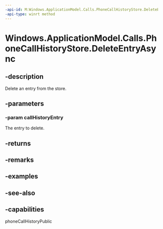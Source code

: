 ----api-id: M:Windows.ApplicationModel.Calls.PhoneCallHistoryStore.DeleteEntryAsync(Windows.ApplicationModel.Calls.PhoneCallHistoryEntry)
-api-type: winrt method
---<!-- Method syntaxpublic Windows.Foundation.IAsyncAction DeleteEntryAsync(Windows.ApplicationModel.Calls.PhoneCallHistoryEntry callHistoryEntry)--># Windows.ApplicationModel.Calls.PhoneCallHistoryStore.DeleteEntryAsync## -descriptionDelete an entry from the store.## -parameters### -param callHistoryEntryThe entry to delete.## -returns## -remarks## -examples## -see-also## -capabilitiesphoneCallHistoryPublic